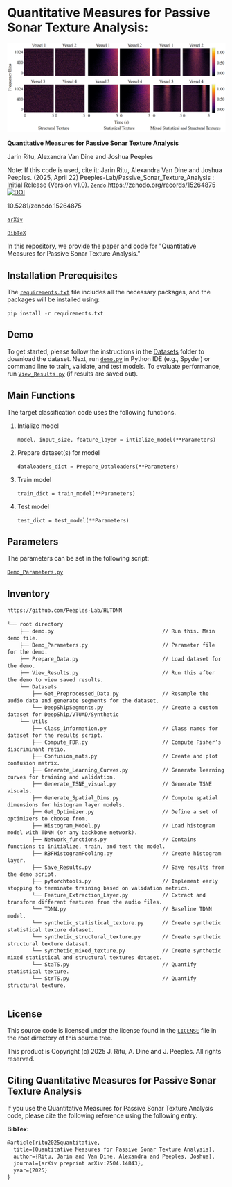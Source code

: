 # Quantitative Measures for Passive Sonar Texture Analysis:
<p align="center">
  <img src="Figure1_SyntheticVisuals.png" alt="Synthetic Texture Datasets">
</p>


**Quantitative Measures for Passive Sonar Texture Analysis**

Jarin Ritu, Alexandra Van Dine and Joshua Peeples

Note: If this code is used, cite it: Jarin Ritu, Alexandra Van Dine and Joshua Peeples. (2025, April 22) Peeples-Lab/Passive_Sonar_Texture_Analysis
: Initial Release (Version v1.0). 
[`Zendo`](https://doi.org/10.5281/zenodo.15264875).https://zenodo.org/records/15264875
[![DOI](https://zenodo.org/badge/DOI/10.5281/zenodo.15264875.svg)](https://doi.org/10.5281/zenodo.15264875)


10.5281/zenodo.15264875

[`arXiv`](https://arxiv.org/abs/2504.14843)

[`BibTeX`](#CitingHist)



In this repository, we provide the paper and code for "Quantitative Measures for Passive Sonar Texture Analysis."

## Installation Prerequisites


The [`requirements.txt`](requirements.txt) file includes all the necessary packages, and the packages will be installed using:

   ```pip install -r requirements.txt```

## Demo

To get started, please follow the instructions in the [Datasets](Datasets) folder to download the dataset.
Next, run [`demo.py`](demo.py) in Python IDE (e.g., Spyder) or command line to train, validate, and test models. 
To evaluate performance,
run [`View_Results.py`](View_Results.py) (if results are saved out).


## Main Functions

The target classification code uses the following functions. 

1. Intialize model  

   ```model, input_size, feature_layer = intialize_model(**Parameters)```

2. Prepare dataset(s) for model
   
   ```dataloaders_dict = Prepare_Dataloaders(**Parameters)```

3. Train model 

   ```train_dict = train_model(**Parameters)```

4. Test model

   ```test_dict = test_model(**Parameters)```


## Parameters

The parameters can be set in the following script:
   
[`Demo_Parameters.py`](Demo_Parameters.py)

## Inventory

```
https://github.com/Peeples-Lab/HLTDNN 

└── root directory
    ├── demo.py                                   // Run this. Main demo file.
    ├── Demo_Parameters.py                        // Parameter file for the demo.
    ├── Prepare_Data.py                           // Load dataset for the demo. 
    ├── View_Results.py                           // Run this after the demo to view saved results. 
    └── Datasets                
        ├── Get_Preprocessed_Data.py              // Resample the audio data and generate segments for the dataset.
        └── DeepShipSegments.py                   // Create a custom dataset for DeepShip/VTUAD/Synthetic
    └── Utils                     
        ├── Class_information.py                  // Class names for dataset for the results script.
        ├── Compute_FDR.py                        // Compute Fisher’s discriminant ratio.
        ├── Confusion_mats.py                     // Create and plot confusion matrix.
        ├── Generate_Learning_Curves.py           // Generate learning curves for training and validation.
        ├── Generate_TSNE_visual.py               // Generate TSNE visuals.
        ├── Generate_Spatial_Dims.py              // Compute spatial dimensions for histogram layer models.
        ├── Get_Optimizer.py                      // Define a set of optimizers to choose from.
        ├── Histogram_Model.py                    // Load histogram model with TDNN (or any backbone network).
        ├── Network_functions.py                  // Contains functions to initialize, train, and test the model.
        ├── RBFHistogramPooling.py                // Create histogram layer.
        ├── Save_Results.py                       // Save results from the demo script.
        ├── pytorchtools.py                       // Implement early stopping to terminate training based on validation metrics.
        └── Feature_Extraction_Layer.py           // Extract and transform different features from the audio files.
        └── TDNN.py                               // Baseline TDNN model.
        └── synthetic_statistical_texture.py      // Create synthetic statistical texture dataset.
        └── synthetic_structural_texture.py       // Create synthetic structural texture dataset.
        └── synthetic_mixed_texture.py            // Create synthetic mixed statistical and structural textures dataset.
        └── StaTS.py                              // Quantify statistical texture.
        └── StrTS.py                              // Quantify structural texture.


```

## License

This source code is licensed under the license found in the [`LICENSE`](LICENSE) file in the root directory of this source tree.

This product is Copyright (c) 2025 J. Ritu, A. Dine and J. Peeples. All rights reserved.

## <a name="CitingHist"></a>Citing Quantitative Measures for Passive Sonar Texture Analysis

If you use the Quantitative Measures for Passive Sonar Texture Analysis code, please cite the following reference using the following entry.

**BibTex:**

```
@article{ritu2025quantitative,
  title={Quantitative Measures for Passive Sonar Texture Analysis},
  author={Ritu, Jarin and Van Dine, Alexandra and Peeples, Joshua},
  journal={arXiv preprint arXiv:2504.14843},
  year={2025}
}
```
